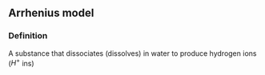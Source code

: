
## Arrhenius model
### Definition
A substance that dissociates (dissolves) in water to produce hydrogen ions ($H^+$ ins)
